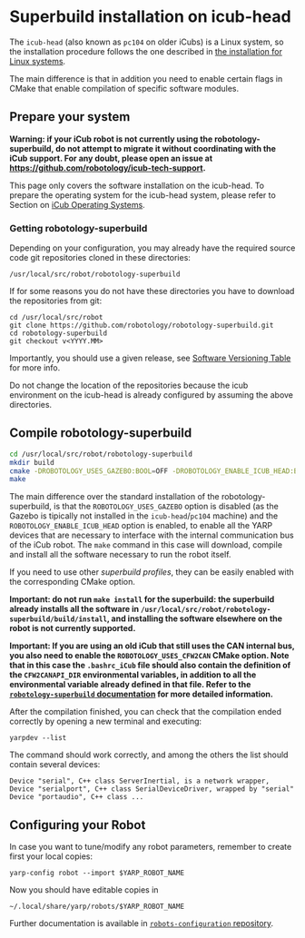 # Superbuild installation on icub-head

The `icub-head` (also known as `pc104` on older iCubs) is a Linux system, so the
installation procedure follows the one described in [the installation for Linux systems](linux_from_sources_superbuild.md).

The main difference is that in addition you need to enable certain flags in CMake that enable compilation of specific
software modules.

## Prepare your system
**Warning: if your iCub robot is not currently using the robotology-superbuild, do not attempt to migrate it
without coordinating with the iCub support.  For any doubt, please open an issue at https://github.com/robotology/icub-tech-support.**

This page only covers the software installation on the icub-head. To prepare the operating system for the icub-head system,
please refer to Section on [iCub Operating Systems](../icub_operating_systems/index.md).

### Getting robotology-superbuild

Depending on your configuration, you may already have the required source code git repositories cloned in these directories:

~~~
/usr/local/src/robot/robotology-superbuild
~~~

If for some reasons you do not have these directories you have to
download the repositories from git:

~~~
cd /usr/local/src/robot
git clone https://github.com/robotology/robotology-superbuild.git
cd robotology-superbuild
git checkout v<YYYY.MM>
~~~

Importantly, you should use a given release, see [Software Versioning
Table](../sw_versioning_table/index.md) for more info.

Do not change the location of the repositories because the icub
environment on the icub-head is already configured by assuming the above
directories.


## Compile robotology-superbuild
~~~sh
cd /usr/local/src/robot/robotology-superbuild
mkdir build
cmake -DROBOTOLOGY_USES_GAZEBO:BOOL=OFF -DROBOTOLOGY_ENABLE_ICUB_HEAD:BOOL=ON ..
make
~~~
The main difference over the standard installation of the robotology-superbuild, is that the `ROBOTOLOGY_USES_GAZEBO` option
is disabled (as the Gazebo is tipically not installed in the `icub-head`/`pc104` machine) and the `ROBOTOLOGY_ENABLE_ICUB_HEAD` option
is enabled, to enable all the YARP devices that are necessary to interface with the internal communication bus of the iCub robot.
The `make` command in this case will download, compile and install all the software necessary to run the robot itself.

If you need to use other *superbuild profiles*, they can be easily enabled with the corresponding CMake option.

**Important: do not run `make install` for the superbuild: the superbuild already installs all the software in
`/usr/local/src/robot/robotology-superbuild/build/install`, and installing the software elsewhere on the robot is not currently supported.**

**Important: If you are using an old iCub that still uses the CAN internal bus, you also need to enable the `ROBOTOLOGY_USES_CFW2CAN` CMake option. Note that in this case the `.bashrc_iCub` file should also contain the definition of the
`CFW2CANAPI_DIR` environmental variables, in addition to all the environmental variable already defined  in that file.
Refer to the [`robotology-superbuild` documentation](https://github.com/robotology/robotology-superbuild/blob/master/doc/cmake-options.md#icub-head) for more detailed information.**

After the compilation finished, you can check that the compilation ended correctly by opening a new terminal and executing:
~~~
yarpdev --list
~~~

The command should work correctly, and among the others the list should contain several devices:

~~~
Device "serial", C++ class ServerInertial, is a network wrapper,
Device "serialport", C++ class SerialDeviceDriver, wrapped by "serial"
Device "portaudio", C++ class ...
~~~


## Configuring your Robot

In case you want to tune/modify any robot parameters, remember to create first your local copies:

~~~
yarp-config robot --import $YARP_ROBOT_NAME
~~~

Now you should have editable copies in
~~~
~/.local/share/yarp/robots/$YARP_ROBOT_NAME
~~~

Further documentation is available in [`robots-configuration` repository](https://github.com/robotology/robots-configuration).
